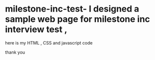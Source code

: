# milestone-inc-test- I designed a sample web page for milestone inc interview test , 
here is my HTML , CSS and javascript code 

thank you
